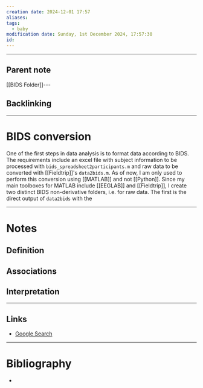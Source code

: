 ```yaml
---
creation date: 2024-12-01 17:57
aliases: 
tags:
  - baby
modification date: Sunday, 1st December 2024, 17:57:30
id:
---
```

---

## Parent note
[[BIDS Folder]]---
## Backlinking


---
# BIDS conversion
One of the first steps in data analysis is to format data according to BIDS. The requirements include an excel file with subject information to be processed with `bids_spreadsheet2participants.m` and raw data to be converted with  [[Fieldtrip]]'s `data2bids.m`. 
As of now, I am only used to perform this conversion using [[MATLAB]] and not [[Python]]. Since my main toolboxes for MATLAB include [[EEGLAB]] and [[Fieldtrip]], I create two distinct BIDS non-derivative folders, i.e. for raw data. The first is the direct output of `data2bids` with the  

---
# Notes

## Definition

## Associations

## Interpretation

---
## Links
- [Google Search](https://www.google.com/search?q=BIDS+conversion)

---
# Bibliography
+ 